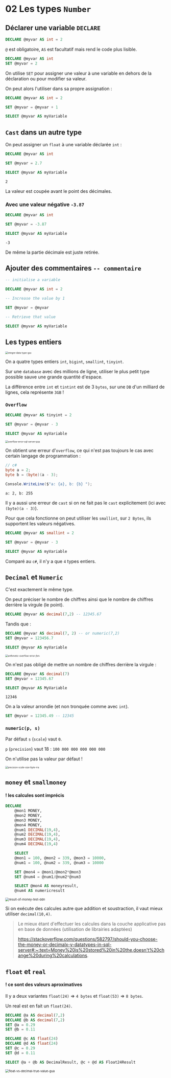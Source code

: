# 02 Les types `Number`

## Déclarer une variable `DECLARE`

```sql
DECLARE @myvar AS int = 2
```

`@` est obligatoire, `AS` est facultatif mais rend le code plus lisible.

```sql
DECLARE @myvar AS int
SET @myvar = 2
```

On utilise `SET` pour assigner une valeur à une variable en dehors de la déclaration ou pour modifier sa valeur.

On peut alors l'utiliser dans sa propre assignation :

```sql
DECLARE @myvar AS int = 2

SET @myvar = @myvar + 1

SELECT @myvar AS myVariable
```



## `Cast` dans un autre type

On peut assigner un `float` à une variable déclarée `int` :

```sql
DECLARE @myvar AS int

SET @myvar = 2.7

SELECT @myvar AS myVariable
```

```
2
```

La valeur est coupée avant le point des décimales.

### Avec une valeur négative `-3.87`

```sql
DECLARE @myvar AS int

SET @myvar = -3.87

SELECT @myvar AS myVariable
```

```
-3
```

De même la partie décimale est juste retirée.



## Ajouter des commentaires `-- commentaire`

```sql
-- initialise a variable

DECLARE @myvar AS int = 2

-- Increase the value by 1

SET @myvar = @myvar

-- Retrieve that value

SELECT @myvar AS myVariable

```



## Les types entiers

<img src="assets/integre-data-type-gsx.png" alt="integre-data-type-gsx" style="zoom:50%;" />

On a quatre types entiers `int`, `bigint`, `smallint`, `tinyint`.

Sur une `database` avec des millions de ligne, utiliser le plus petit type possible sauve une grande quantité d'espace.

La différence entre `int` et `tintint` est de 3 `bytes`, sur une `DB` d'un milliard de lignes, cela représente `3GB` !



### `Overflow`

```sql
DECLARE @myvar AS tinyint = 2

SET @myvar = @myvar - 3

SELECT @myvar AS myVariable
```

<img src="assets/overflow-error-sql-server-paa.png" alt="overflow-error-sql-server-paa" style="zoom:50%;" />

On obtient une erreur d'`overflow`, ce qui n'est pas toujours le cas avec certain langage de programmation :

```cs
// c#
byte a = 2;
byte b = (byte)(a - 3);

Console.WriteLine($"a: {a}, b: {b} ");
```

```
a: 2, b: 255 
```

Il y a aussi une erreur de `cast` si on ne fait pas le `cast` explicitement (ici avec `(byte)(a - 3)`).

Pour que cela fonctionne on peut utiliser les `smallint`, sur `2 Bytes`, ils supportent les valeurs négatives.

```sql
DECLARE @myvar AS smallint = 2

SET @myvar = @myvar - 3

SELECT @myvar AS myVariable
```

Comparé au `c#`, il n'y a que `4` types entiers.



## `Decimal` et `Numeric`

C'est exactement le même type.

On peut préciser le nombre de chiffres ainsi que le nombre de chiffres derrière la virgule (le point).

```sql
DECLARE @myvar AS decimal(7,2) -- 12345.67
```

Tandis que :

```sql
DECLARE @myvar AS decimal(7, 2) -- or numeric(7,2)
SET @myvar = 123456.7

SELECT @myvar AS myVariable
```

<img src="assets/arithmetic-overflow-error-jhm.png" alt="arithmetic-overflow-error-jhm" style="zoom:50%;" />

On n'est pas obligé de mettre un nombre de chiffres derrière la virgule :

```sql
DECLARE @myvar AS decimal(7)
SET @myvar = 12345.67

SELECT @myvar AS MyVariable
```

```
12346
```

On a la valeur arrondie (et non tronquée comme avec `int`).

```sql
SET @myvar = 12345.49 -- 12345
```



### `numeric(p, s)`

Par défaut `s` (`scale`) vaut `0`.

`p` (`precision`) vaut 18 : `100 000 000 000 000 000`

On n'utilise pas la valeur par défaut !

<img src="assets/precision-scale-size-byte-rra.png" alt="precision-scale-size-byte-rra" style="zoom:50%;" />



## `money` et `smallmoney`

#### ! les calcules sont imprécis

```sql
DECLARE
    @mon1 MONEY,
    @mon2 MONEY,
    @mon3 MONEY,
    @mon4 MONEY,
    @num1 DECIMAL(19,4),
    @num2 DECIMAL(19,4),
    @num3 DECIMAL(19,4),
    @num4 DECIMAL(19,4)

    SELECT
    @mon1 = 100, @mon2 = 339, @mon3 = 10000,
    @num1 = 100, @num2 = 339, @num3 = 10000

    SET @mon4 = @mon1/@mon2*@mon3
    SET @num4 = @num1/@num2*@num3

    SELECT @mon4 AS moneyresult,
    @num4 AS numericresult
```

<img src="assets/result-of-money-test-ddn.png" alt="result-of-money-test-ddn" style="zoom:67%;" />

Si on exécute des calcules autre que addition et soustraction, il vaut mieux utiliser `decimal(10,4)`.

> Le mieux étant d'effectuer les calcules dans la couche applicative pas en base de données (utilisation de librairies adaptées)
>
> https://stackoverflow.com/questions/582797/should-you-choose-the-money-or-decimalx-y-datatypes-in-sql-server#:~:text=Money%20is%20stored%20in%20the,doesn't%20change%20during%20calculations.



## `float` et `real`

#### ! ce sont des valeurs aproximatives

Il y a deux variantes `float(24)` => `4 bytes` et `float(53)` => `8 bytes`.

Un real est en fait un `float(24)`.

```sql
DECLARE @a AS decimal(7,2)
DECLARE @b AS decimal(7,2)
SET @a = 0.29
SET @b = 0.11

DECLARE @c AS float(24)
DECLARE @d AS float(24)
SET @c = 0.29
SET @d = 0.11

SELECT @a + @b AS DecimalResult, @c + @d AS Float24Result
```

<img src="assets/float-vs-decimal-true-value-gua.png" alt="float-vs-decimal-true-value-gua" style="zoom:67%;" />